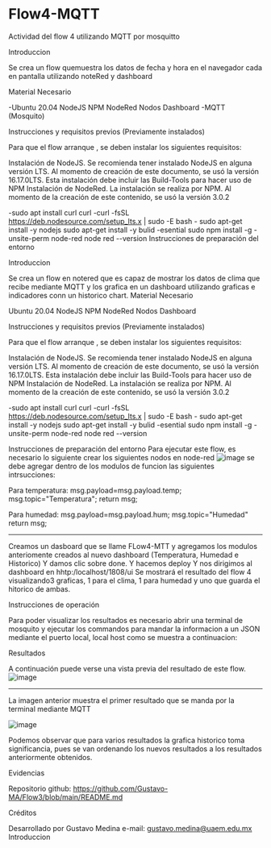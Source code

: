 # Flow4-MQTT
Actividad del flow 4 utilizando MQTT por mosquitto

Introduccion

Se crea un flow quemuestra los datos de fecha y hora en el navegador cada en pantalla utilizando noteRed y dashboard

Material Necesario

-Ubuntu 20.04 NodeJS NPM NodeRed Nodos Dashboard
-MQTT (Mosquito)

Instrucciones y requisitos previos (Previamente instalados)

Para que el flow arranque , se deben instalar los siguientes requisitos:

Instalación de NodeJS. Se recomienda tener instalado NodeJS en alguna versión LTS. Al momento de creación de este documento, se usó la versión 16.17.0LTS. Esta instalación debe incluir las Build-Tools para hacer uso de NPM Instalación de NodeRed. La instalación se realiza por NPM. Al momento de la creación de este contenido, se usó la versión 3.0.2

-sudo apt install curl curl -curl -fsSL https://deb.nodesource.com/setup_lts.x | sudo -E bash - sudo apt-get install -y nodejs sudo apt-get install -y bulid -esential sudo npm install -g -unsite-perm node-red node red --version
Instrucciones de preparación del entorno


Introduccion

Se crea un flow en notered que es capaz de mostrar los datos de clima que recibe mediante MQTT y los grafica en un dashboard utilizando graficas  e indicadores conn un historico chart.
Material Necesario


Ubuntu 20.04 NodeJS NPM NodeRed Nodos Dashboard

Instrucciones y requisitos previos (Previamente instalados)

Para que el flow arranque , se deben instalar los siguientes requisitos:

Instalación de NodeJS. Se recomienda tener instalado NodeJS en alguna versión LTS. Al momento de creación de este documento, se usó la versión 16.17.0LTS. Esta instalación debe incluir las Build-Tools para hacer uso de NPM Instalación de NodeRed. La instalación se realiza por NPM. Al momento de la creación de este contenido, se usó la versión 3.0.2

-sudo apt install curl curl -curl -fsSL https://deb.nodesource.com/setup_lts.x | sudo -E bash - sudo apt-get install -y nodejs sudo apt-get install -y bulid -esential sudo npm install -g -unsite-perm node-red node red --version

Instrucciones de preparación del entorno
Para ejecutar este flow, es necesario lo siguiente crear los siguientes nodos en node-red
![image](https://user-images.githubusercontent.com/111370930/188941442-9fd73fd0-a82d-4d5f-9bde-b16e9f4817bf.png)
se debe agregar dentro de los modulos de funcion las siguientes intrsucciones:

Para temperatura:
msg.payload=msg.payload.temp;
msg.topic="Temperatura";
return msg;

Para humedad:
msg.payload=msg.payload.hum;
msg.topic="Humedad"
return msg;

-----------------------------------
Creamos un dasboard que se llame FLow4-MTT
y agregamos los modulos anteriomente creados al nuevo dashboard (Temperatura, Humedad e Historico)
Y damos clic sobre done.
Y hacemos deploy
Y nos dirigimos al dashboard en hhtp:/localhost/1808/ui
Se mostrará el resultado del flow 4 visualizando3 graficas, 1 para el clima,  1 para humedad y uno que guarda el hitorico de ambas.

Instrucciones de operación

Para poder visualizar los resultados es necesario abrir una terminal de mosquito y ejecutar los commandos para mandar la informacion a un JSON mediante el puerto local, local host como se muestra a continuacion:


Resultados

A continuación puede verse una vista previa del resultado de este flow. 
![image](https://user-images.githubusercontent.com/111370930/188941684-f1dfba58-71cf-4746-9450-b529d5c658a6.png)

--------------------------
La imagen anterior muestra el primer resultado que se manda por la terminal mediante MQTT

![image](https://user-images.githubusercontent.com/111370930/188941745-8720615a-0a73-4518-8375-2625f76ffde0.png)

Podemos observar que para varios resultados la grafica historico toma significancia, pues se van ordenando los nuevos resultados a los resultados anteriormente obtenidos.

Evidencias

Repositorio github: https://github.com/Gustavo-MA/Flow3/blob/main/README.md

Créditos

Desarrollado por Gustavo Medina e-mail: gustavo.medina@uaem.edu.mx
Introduccion
